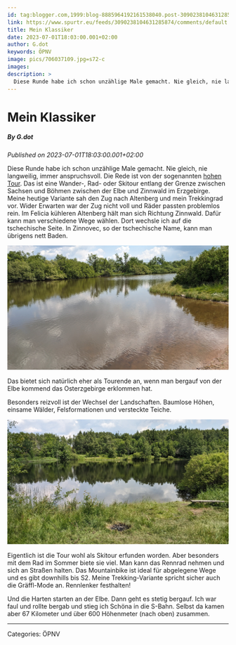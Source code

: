 ```yaml
---
id: tag:blogger.com,1999:blog-8885964192161538040.post-3090238104631285874
link: https://www.spurtr.eu/feeds/3090238104631285874/comments/default
title: Mein Klassiker
date: 2023-07-01T18:03:00.001+02:00
author: G.dot
keywords: ÖPNV
image: pics/706037109.jpg=s72-c
images: 
description: >
  Diese Runde habe ich schon unzählige Male gemacht. Nie gleich, nie langweilig, immer anspruchsvoll. Die Rede ist von der sogenannten hohen Tour. Das ist eine Wander-, Rad- oder Skitour entlang der Grenze zwischen Sachsen und Böhmen zwischen der Elbe und Zinnwald im Erzgebirge. Meine heutige Variante sah den Zug nach
---
```

# Mein Klassiker
##### By G.dot
_Published on 2023-07-01T18:03:00.001+02:00_

Diese Runde habe ich schon unzählige Male gemacht. Nie gleich, nie langweilig, immer anspruchsvoll. Die Rede ist von der sogenannten [hohen Tour](https://hohetour.de/). Das ist eine Wander-, Rad- oder Skitour entlang der Grenze zwischen Sachsen und Böhmen zwischen der Elbe und Zinnwald im Erzgebirge. Meine heutige Variante sah den Zug nach Altenberg und mein Trekkingrad vor. Wider Erwarten war der Zug nicht voll und Räder passten problemlos rein. Im Felicia kühleren Altenberg hält man sich Richtung Zinnwald. Dafür kann man verschiedene Wege wählen. Dort wechsle ich auf die tschechische Seite. In Zinnovec, so der tschechische Name, kann man übrigens nett Baden.

  

[![](pics/706037109.jpg)](pics/706037109.jpg)

  

Das bietet sich natürlich eher als Tourende an, wenn man bergauf von der Elbe kommend das Osterzgebirge erklommen hat.

  

Besonders reizvoll ist der Wechsel der Landschaften. Baumlose Höhen, einsame Wälder, Felsformationen und versteckte Teiche. 

  

[![](pics/339809862.jpg)](pics/339809862.jpg)

  

Eigentlich ist die Tour wohl als Skitour erfunden worden. Aber besonders mit dem Rad im Sommer biete sie viel. Man kann das Rennrad nehmen und sich an Straßen halten. Das Mountainbike ist ideal für abgelegene Wege und es gibt downhills bis S2. Meine Trekking-Variante spricht sicher auch die Gräffl-Mode an. Rennlenker festhalten!  

  

Und die Harten starten an der Elbe. Dann geht es stetig bergauf. Ich war faul und rollte bergab und stieg ich Schöna in die S-Bahn. Selbst da kamen aber 67 Kilometer und über 600 Höhenmeter (nach oben) zusammen.

---
Categories: ÖPNV